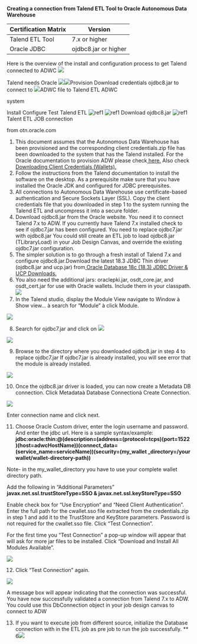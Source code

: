 ﻿**Creating a connection from Talend ETL Tool to Oracle Autonomous Data Warehouse**


|**Certification Matrix** |**Version** |
| - | - |
|Talend ETL Tool |7\.x or higher |
|Oracle JDBC |ojdbc8.jar or higher |

Here is the overview of the install and configuration process to get Talend connected to ADWC  ![](../images/Aspose.W.aa831d9e-0d9b-4016-80e6-79b47d4aaaa2.001.png)

Talend needs Oracle ![](../images/Aspose.W.aa831d9e-0d9b-4016-80e6-79b47d4aaaa2.002.png)![](../images/Aspose.W.aa831d9e-0d9b-4016-80e6-79b47d4aaaa2.003.png)Provision  Download credentials  ojdbc8.jar to connect to ![](../images/Aspose.W.aa831d9e-0d9b-4016-80e6-79b47d4aaaa2.004.png)ADWC  file to Talend ETL  ADWC

system

Install  Configure  Test Talend ETL ![ref1] ![ref1] Download ojdbc8.jar  ![ref1] Talent ETL JOB  connection

from otn.oracle.com

1. This document assumes that the Autonomous Data Warehouse has been provisioned and the corresponding client credentials.zip file has been downloaded to the system that has the Talend installed. For the Oracle documentation to provision ADW please check[ here.](https://docs.oracle.com/en/cloud/paas/autonomous-database/adbsa/autonomous-provision.html#GUID-0B230036-0A05-4CA3-AF9D-97A255AE0C08) Also check[ Downloading Client Credentials (Wallets). ](https://docs.oracle.com/en/cloud/paas/autonomous-database/adbsa/connect-download-wallet.html#GUID-B06202D2-0597-41AA-9481-3B174F75D4B1)
1. Follow the instructions from the Talend documentation to install the software on the desktop. As a prerequisite make sure that you have installed the Oracle JDK and configured for JDBC prerequisites.
1. All connections to Autonomous Data Warehouse use certificate-based authentication and Secure Sockets Layer (SSL). Copy the client credentials file that you downloaded in step 1 to the system running the Talend ETL and uncompress it into a secure folder.
1. Download ojdbc8.jar from the Oracle website. You need it to connect Talend 7.x to ADW. If you currently have Talend 7.x installed check to see if ojdbc7.jar has been configured. You need to replace ojdbc7.jar with ojdbc8.jar You could still create an ETL job to load ojdbc8.jar (TLibraryLoad) in your Job Design Canvas, and override the existing ojdbc7.jar configuration.
5. The simpler solution is to go through a fresh install of Talend 7.x and configure ojdbc8.jar.Download the latest 18.3 JDBC Thin driver (ojdbc8.jar and ucp.jar) from[ Oracle Database 18c (18.3) JDBC Driver & UCP Downloads.](https://www.oracle.com/technetwork/database/application-development/jdbc/downloads/jdbc-ucp-183-5013470.html)
5. You also need the additional jars: oraclepki.jar, osdt\_core.jar, and osdt\_cert.jar for use with Oracle wallets.  Include them in your classpath.![](../images/Aspose.W.aa831d9e-0d9b-4016-80e6-79b47d4aaaa2.006.png)
5. In the Talend studio, display the Module View navigate to Window à Show view… à  search for “Module” à click Module.

![](../images/Aspose.W.aa831d9e-0d9b-4016-80e6-79b47d4aaaa2.007.jpeg)

8. Search for ojdbc7.jar and click on ![](../images/Aspose.W.aa831d9e-0d9b-4016-80e6-79b47d4aaaa2.008.png)

![](../images/Aspose.W.aa831d9e-0d9b-4016-80e6-79b47d4aaaa2.009.jpeg)

9. Browse to the directory where you downloaded ojdbc8.jar in step 4 to replace ojdbc7.jar If ojdbc7.jar is already installed, you will see error that the module is already installed.

![](../images/Aspose.W.aa831d9e-0d9b-4016-80e6-79b47d4aaaa2.010.jpeg)

10. Once the ojdbc8.jar driver is loaded, you can now create a Metadata DB connection. Click Metadataà Database Connectionà Create Connection.

![](../images/Aspose.W.aa831d9e-0d9b-4016-80e6-79b47d4aaaa2.011.jpeg)

Enter connection name and click next.

11. Choose Oracle Custom driver, enter the login username and password. And enter the jdbc url. Here is a sample syntax/example:  **jdbc:oracle:thin:@(description=(address=(protocol=tcps)(port=1522 )(host=adwcHostName))(connect\_data=(service\_name=serviceName))(security=(my\_wallet \_directory=/your wallet/wallet-directory-path))**  

Note- in the my\_wallet\_directory you have to use your complete wallet directory path.

Add the following in “Additional Parameters” **javax.net.ssl.trustStoreType=SSO & javax.net.ssl.keyStoreType=SSO**

Enable check box for “Use Encryption“ and “Need Client Authentication”. Enter the full path for the cwallet.sso file extracted from the credentials.zip in step 1 and add it to the TrustStore and KeyStore parameters. Password is not required for the cwallet.sso file. Click “Test Connection”.

For the first time you “Test Connection” a pop-up window will appear that will ask for more jar files to be installed. Click “Download and Install All Modules Available”.

![](../images/Aspose.W.aa831d9e-0d9b-4016-80e6-79b47d4aaaa2.012.jpeg)

12. Click “Test Connection” again.

![](../images/Aspose.W.aa831d9e-0d9b-4016-80e6-79b47d4aaaa2.013.jpeg)

A message box will appear indicating that the connection was successful. You have now successfully validated a connection from Talend 7.x to ADW. You could use this DbConnection object in your job design canvas to connect to ADW

13. If you want to execute job from different source, initialize the Database connection with in the ETL job as pre job to run the job successfully.
**            6![](../images/Aspose.W.aa831d9e-0d9b-4016-80e6-79b47d4aaaa2.014.png)

[ref1]: ../images/Aspose.W.aa831d9e-0d9b-4016-80e6-79b47d4aaaa2.005.png

